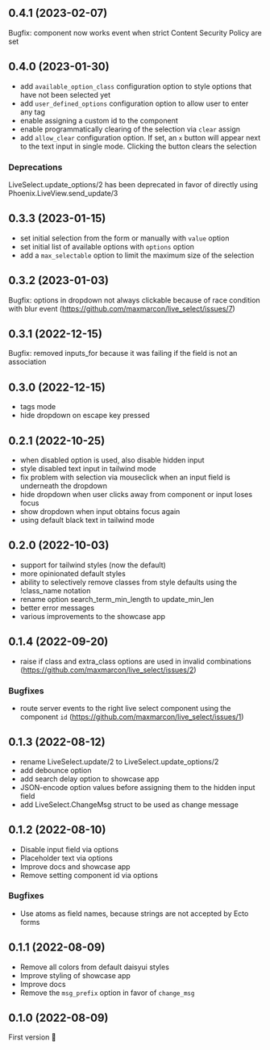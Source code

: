 ## 0.4.1 (2023-02-07)

Bugfix: component now works event when strict Content Security Policy are set

## 0.4.0 (2023-01-30)

* add `available_option_class` configuration option to style options that have not been selected yet
* add `user_defined_options` configuration option to allow user to enter any tag
* enable assigning a custom id to the component
* enable programmatically clearing of the selection via `clear` assign
* add `allow_clear` configuration option. If set, an `x` button will appear next to the text input in single mode. Clicking the button clears the selection

### Deprecations

LiveSelect.update_options/2 has been deprecated in favor of directly using Phoenix.LiveView.send_update/3 

## 0.3.3 (2023-01-15)

* set initial selection from the form or manually with `value` option
* set initial list of available options with `options` option
* add a `max_selectable` option to limit the maximum size of the selection

## 0.3.2 (2023-01-03)

Bugfix: options in dropdown not always clickable because of race condition with blur event (https://github.com/maxmarcon/live_select/issues/7)

## 0.3.1 (2022-12-15)

Bugfix: removed inputs_for because it was failing if the field is not an association

## 0.3.0 (2022-12-15)

* tags mode
* hide dropdown on escape key pressed

## 0.2.1 (2022-10-25)

* when disabled option is used, also disable hidden input
* style disabled text input in tailwind mode
* fix problem with selection via mouseclick when an input field is underneath the dropdown
* hide dropdown when user clicks away from component or input loses focus
* show dropdown when input obtains focus again
* using default black text in tailwind mode 

## 0.2.0 (2022-10-03)

* support for tailwind styles (now the default)
* more opinionated default styles
* ability to selectively remove classes from style defaults using the !class_name notation
* rename option search_term_min_length to update_min_len
* better error messages
* various improvements to the showcase app

## 0.1.4 (2022-09-20)

* raise if class and extra_class options are used in invalid combinations (https://github.com/maxmarcon/live_select/issues/2)

### Bugfixes

* route server events to the right live select component using the component `id` (https://github.com/maxmarcon/live_select/issues/1)

## 0.1.3 (2022-08-12)

* rename LiveSelect.update/2 to LiveSelect.update_options/2
* add debounce option
* add search delay option to showcase app
* JSON-encode option values before assigning them to the hidden input field
* add LiveSelect.ChangeMsg struct to be used as change message

## 0.1.2 (2022-08-10)

* Disable input field via options
* Placeholder text via options
* Improve docs and showcase app
* Remove setting component id via options

### Bugfixes

* Use atoms as field names, because strings are not accepted by Ecto forms

## 0.1.1 (2022-08-09)

* Remove all colors from default daisyui styles
* Improve styling of showcase app
* Improve docs
* Remove the `msg_prefix` option in favor of `change_msg`

## 0.1.0 (2022-08-09)

First version 🎉